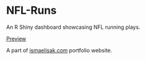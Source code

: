 # NFL-Runs
An R Shiny dashboard showcasing NFL running plays.

[Preview](https://raw.githubusercontent.com/ismaelisak/NFL-Runs/main/Preview.png)

A part of [ismaelisak.com](https:www.ismaelisak.com) portfolio website.
